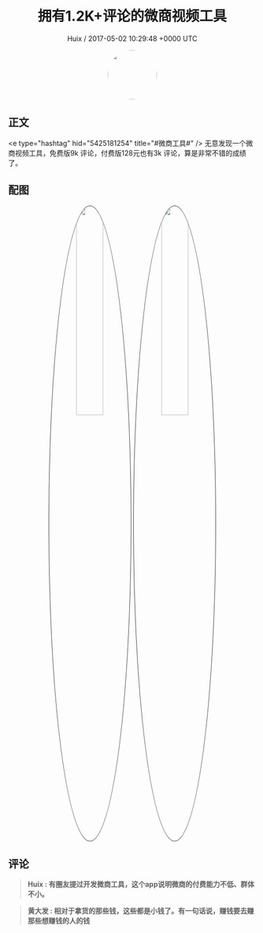 <h1 align="center">拥有1.2K&#43;评论的微商视频工具</h1>
<p align="center">
    <a>Huix / 2017-05-02 10:29:48 &#43;0000 UTC</a>
</p>

<div align="center">
    <img src="https://images.zsxq.com/FlTufTIL4lstRnw8dr7wQTV6UCoL?e=1590940799&amp;token=kIxbL07-8jAj8w1n4s9zv64FuZZNEATmlU_Vm6zD:TW9P1IlRS9hutAz6qH4q3RSSjSc=" width="100" height="100" style="border:1px solid;border-radius:50%; color:#ffffff"/>
</div>

## 正文

<div>
&lt;e type=&#34;hashtag&#34; hid=&#34;5425181254&#34; title=&#34;#微商工具#&#34; /&gt;  无意发现一个微商视频工具，免费版9k 评论，付费版128元也有3k 评论，算是非常不错的成绩了。
</div>

## 配图
<div class="image" align="center">

<img src="https://images.zsxq.com/Fnq2ocTU5vGYLI1VlHCP5w0ckW3T?imageMogr2/auto-orient/thumbnail/800x/format/jpg/blur/1x0/quality/75&amp;e=1590940799&amp;token=kIxbL07-8jAj8w1n4s9zv64FuZZNEATmlU_Vm6zD:m4uwH_P_AXrvOM2RU77eBVwP7rQ=" width="33%" height="33%" style="border:1px solid;border-radius:50%; color:#3c3f41"/>

<img src="https://images.zsxq.com/Ful5wCJ8jBSpl3Bybd7SNp3nVNhT?imageMogr2/auto-orient/thumbnail/800x/format/jpg/blur/1x0/quality/75&amp;e=1590940799&amp;token=kIxbL07-8jAj8w1n4s9zv64FuZZNEATmlU_Vm6zD:UT8efxWLDjh3dFjxScJrnmWTYcU=" width="33%" height="33%" style="border:1px solid;border-radius:50%; color:#3c3f41"/>

</div>

## 评论

<div align="left">
<div>

<blockquote >
<span> <strong>Huix : 有圈友提过开发微商工具，这个app说明微商的付费能力不低、群体不小。 </strong></span>
</blockquote>

<blockquote >
<span> <strong>黄大发 : 相对于拿货的那些钱，这些都是小钱了。有一句话说，赚钱要去赚那些想赚钱的人的钱 </strong></span>
</blockquote>

</div>
</div>